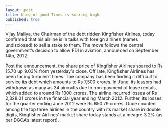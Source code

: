 ```yaml
---
layout: post
title: King of good Times is soaring high 
published: true
---
```


Vijay Mallya, the Chairman of the debt ridden Kingfisher Airlines, today confirmed that his airline is in talks with foreign airlines (names undisclosed) to sell a stake to them. The move follows the central government’s decision to allow FDI in aviation, announced on September 14th, 2012.
<!---abstract-->
Post the announcement, the share price of Kingfisher Airlines soared to Rs 15.70 up 9.03% from yesterday’s close.
Off late, Kingfisher Airlines has been facing turbulent times. The company has been finding it difficult to service its debt which amounts to Rs 7,500 crores. In June, its lessors had withdrawn as many as 34 aircrafts due to non-payment of lease rentals, which added to around Rs 1000 crores. The airline incurred losses of Rs 2,328.01 crores in the financial year ending March 2012. Further, its losses for the quarter ending June 2012 were Rs 650.79 crores.
Once counted among the top three airlines in the country with its market share in double digits, Kingfisher Airlines’ market share today stands at a meagre 3.2% (as per DGCA’s latest report).